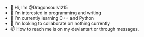- 👋 Hi, I’m @Dragonsouls1215
- 👀 I’m interested in programming and writing
- 🌱 I’m currently learning C++ and Python
- 💞️ I’m looking to collaborate on nothing currently
- 📫 How to reach me is on my deviantart or through messages.


<!---
Dragonsouls1215/Dragonsouls1215 is a ✨ special ✨ repository because its `README.md` (this file) appears on your GitHub profile.
You can click the Preview link to take a look at your changes.
--->
